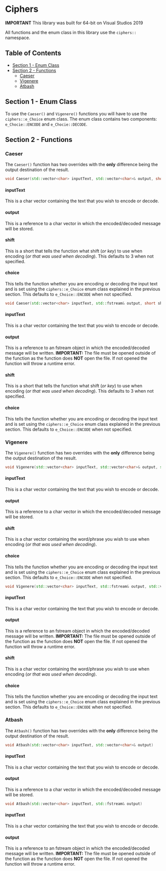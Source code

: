 # Ciphers
**IMPORTANT** This library was built for 64-bit on Visual Studios 2019

All functions and the enum class in this library use the `ciphers::` namespace.

## Table of Contents
- [Section 1 - Enum Class](https://github.com/c1ph3r-dev/CPP-Libs/blob/main/Ciphers/Documentation.md#section-1---enum-class)
- [Section 2 - Functions](https://github.com/c1ph3r-dev/CPP-Libs/blob/main/Ciphers/Documentation.md#section-2---functions)
  - [Caeser](https://github.com/c1ph3r-dev/CPP-Libs/blob/main/Ciphers/Documentation.md#caeser)
  - [Vigenere](https://github.com/c1ph3r-dev/CPP-Libs/blob/main/Ciphers/Documentation.md#vigenere)
  - [Atbash](https://github.com/c1ph3r-dev/CPP-Libs/blob/main/Ciphers/Documentation.md#atbash)

## Section 1 - Enum Class
To use the `Caeser()` and `Vigenere()` functions you will have to use the `ciphers::e_Choice` enum class.
The enum class contains two components: `e_Chocie::ENCODE` and `e_Chocie::DECODE`.

## Section 2 - Functions
### Caeser
The `Caeser()` function has two overrides with the **only** difference being the output destination of the result.

``` cpp
void Caeser(std::vector<char> inputText, std::vector<char>& output, short shift, e_Choice choice)
```

#### inputText
This is a char vector containing the text that you wish to encode or decode.

#### output
This is a reference to a char vector in which the encoded/decoded message will be stored.

#### shift
This is a short that tells the function what shift (*or key*) to use when encoding (*or that was used when decoding*).
This defaults to 3 when not specified.

#### choice
This tells the function whether you are encoding or decoding the input text and is set using the `ciphers::e_Choice` enum class explained in the previous section.
This defaults to `e_Choice::ENCODE` when not specified.

``` cpp
void Caeser(std::vector<char> inputText, std::fstream& output, short shift, e_Choice choice)
```

#### inputText
This is a char vector containing the text that you wish to encode or decode.

#### output
This is a reference to an fstream object in which the encoded/decoded message will be written.
**IMPORTANT:** The file must be opened outside of the function as the function does **NOT** open the file. If not opened the function will throw a runtime error.

#### shift
This is a short that tells the function what shift (*or key*) to use when encoding (*or that was used when decoding*).
This defaults to 3 when not specified.

#### choice
This tells the function whether you are encoding or decoding the input text and is set using the `ciphers::e_Choice` enum class explained in the previous section.
This defaults to `e_Choice::ENCODE` when not specified.

### Vigenere
The `Vigenere()` function has two overrides with the **only** difference being the output destination of the result.

``` cpp
void Vigenere(std::vector<char> inputText, std::vector<char>& output, std::vector<char> shift, e_Choice choice)
```

#### inputText
This is a char vector containing the text that you wish to encode or decode.

#### output
This is a reference to a char vector in which the encoded/decoded message will be stored.

#### shift
This is a char vector containing the word/phrase you wish to use when encoding (*or that was used when decoding*).

#### choice
This tells the function whether you are encoding or decoding the input text and is set using the `ciphers::e_Choice` enum class explained in the previous section.
This defaults to `e_Choice::ENCODE` when not specified.

``` cpp
void Vigenere(std::vector<char> inputText, std::fstream& output, std::vector<char> shift, e_Choice choice)
```

#### inputText
This is a char vector containing the text that you wish to encode or decode.

#### output
This is a reference to an fstream object in which the encoded/decoded message will be written.
**IMPORTANT:** The file must be opened outside of the function as the function does **NOT** open the file. If not opened the function will throw a runtime error.

#### shift
This is a char vector containing the word/phrase you wish to use when encoding (*or that was used when decoding*).

#### choice
This tells the function whether you are encoding or decoding the input text and is set using the `ciphers::e_Choice` enum class explained in the previous section.
This defaults to `e_Choice::ENCODE` when not specified.

### Atbash
The `Atbash()` function has two overrides with the **only** difference being the output destination of the result.

``` cpp
void Atbash(std::vector<char> inputText, std::vector<char>& output)
```

#### inputText
This is a char vector containing the text that you wish to encode or decode.

#### output
This is a reference to a char vector in which the encoded/decoded message will be stored.

``` cpp
void Atbash(std::vector<char> inputText, std::fstream& output)
```

#### inputText
This is a char vector containing the text that you wish to encode or decode.

#### output
This is a reference to an fstream object in which the encoded/decoded message will be written.
**IMPORTANT:** The file must be opened outside of the function as the function does **NOT** open the file. If not opened the function will throw a runtime error.
